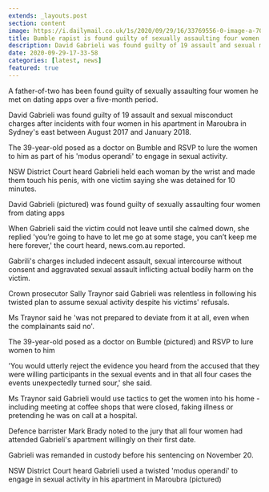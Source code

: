```yaml
---
extends: _layouts.post
section: content
image: https://i.dailymail.co.uk/1s/2020/09/29/16/33769556-0-image-a-70_1601393251180.jpg 
title: Bumble rapist is found guilty of sexually assaulting four women he met on dating app 
description: David Gabrieli was found guilty of 19 assault and sexual misconduct charges after incidents with four women in his apartment in Maroubra in Sydney between August 2017 and January 2018. 
date: 2020-09-29-17-33-58 
categories: [latest, news] 
featured: true 
--- 
```

A father-of-two has been found guilty of sexually assaulting four women he met on dating apps over a five-month period.

David Gabrieli was found guilty of 19 assault and sexual misconduct charges after incidents with four women in his apartment in Maroubra in Sydney's east between August 2017 and January 2018.

The 39-year-old posed as a doctor on Bumble and RSVP to lure the women to him as part of his 'modus operandi' to engage in sexual activity.

NSW District Court heard Gabrieli held each woman by the wrist and made them touch his penis, with one victim saying she was detained for 10 minutes.

David Gabrieli (pictured) was found guilty of sexually assaulting four women from dating apps

When Gabrieli said the victim could not leave until she calmed down, she replied 'you’re going to have to let me go at some stage, you can’t keep me here forever,' the court heard, news.com.au reported.

Gabrili's charges included indecent assault, sexual intercourse without consent and aggravated sexual assault inflicting actual bodily harm on the victim. 

Crown prosecutor Sally Traynor said Gabrieli was relentless in following his twisted plan to assume sexual activity despite his victims' refusals.

Ms Traynor said he 'was not prepared to deviate from it at all, even when the complainants said no'. 

The 39-year-old posed as a doctor on Bumble (pictured) and RSVP to lure women to him

'You would utterly reject the evidence you heard from the accused that they were willing participants in the sexual events and in that all four cases the events unexpectedly turned sour,' she said. 

Ms Traynor said Gabrieli would use tactics to get the women into his home - including meeting at coffee shops that were closed, faking illness or pretending he was on call at a hospital.

Defence barrister Mark Brady noted to the jury that all four women had attended Gabrieli's apartment willingly on their first date. 

Gabrieli was remanded in custody before his sentencing on November 20.

NSW District Court heard Gabrieli used a twisted 'modus operandi' to engage in sexual activity in his apartment in Maroubra (pictured)

